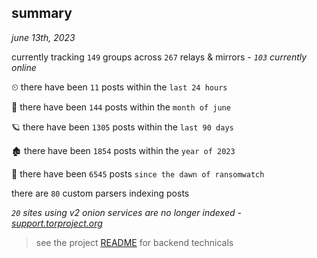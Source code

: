 
## summary
_june 13th, 2023_

currently tracking `149` groups across `267` relays & mirrors - _`103` currently online_

⏲ there have been `11` posts within the `last 24 hours`

🦈 there have been `144` posts within the `month of june`

🪐 there have been `1305` posts within the `last 90 days`

🏚 there have been `1854` posts within the `year of 2023`

🦕 there have been `6545` posts `since the dawn of ransomwatch`

there are `80` custom parsers indexing posts

_`20` sites using v2 onion services are no longer indexed - [support.torproject.org](https://support.torproject.org/onionservices/v2-deprecation/)_

> see the project [README](https://github.com/joshhighet/ransomwatch#ransomwatch--) for backend technicals
